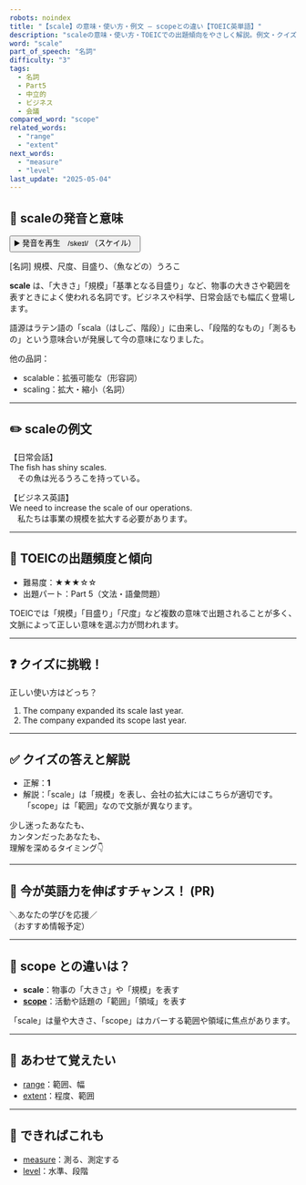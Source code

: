 ```yaml
---
robots: noindex
title: "【scale】の意味・使い方・例文 ― scopeとの違い【TOEIC英単語】"
description: "scaleの意味・使い方・TOEICでの出題傾向をやさしく解説。例文・クイズ付きでscopeとの違いもわかりやすく学べます。"
word: "scale"
part_of_speech: "名詞"
difficulty: "3"
tags:
  - 名詞
  - Part5
  - 中立的
  - ビジネス
  - 会議
compared_word: "scope"
related_words:
  - "range"
  - "extent"
next_words:
  - "measure"
  - "level"
last_update: "2025-05-04"
---
```


## 🔰 scaleの発音と意味

<button class="play-audio" onclick="playTTS('scale')">
  <span class="play-audio-main">
    ▶️ 発音を再生　/skeɪl/
  </span>
  <span class="play-audio-sub">
    （スケイル）
  </span>
</button>

[名詞] 規模、尺度、目盛り、（魚などの）うろこ

**scale** は、「大きさ」「規模」「基準となる目盛り」など、物事の大きさや範囲を表すときによく使われる名詞です。ビジネスや科学、日常会話でも幅広く登場します。

語源はラテン語の「scala（はしご、階段）」に由来し、「段階的なもの」「測るもの」という意味合いが発展して今の意味になりました。

他の品詞：  
- scalable：拡張可能な（形容詞）
- scaling：拡大・縮小（名詞）

---

## ✏️ scaleの例文

【日常会話】  
The fish has shiny scales.  
　その魚は光るうろこを持っている。

【ビジネス英語】  
We need to increase the scale of our operations.  
　私たちは事業の規模を拡大する必要があります。

---

## 🎯 TOEICの出題頻度と傾向

- 難易度：★★★☆☆
- 出題パート：Part 5（文法・語彙問題）

TOEICでは「規模」「目盛り」「尺度」など複数の意味で出題されることが多く、文脈によって正しい意味を選ぶ力が問われます。

---

## ❓ クイズに挑戦！

正しい使い方はどっち？

1. The company expanded its scale last year.  
2. The company expanded its scope last year.

---

## ✅ クイズの答えと解説

- 正解：**1**
- 解説：「scale」は「規模」を表し、会社の拡大にはこちらが適切です。「scope」は「範囲」なので文脈が異なります。

少し迷ったあなたも、  
カンタンだったあなたも、  
理解を深めるタイミング👇️

---

## 🚀 今が英語力を伸ばすチャンス！ (PR)

<div class="info-center">
＼あなたの学びを応援／<br>  
（おすすめ情報予定）
</div>

---

## 🤔  scope との違いは？

- **scale**：物事の「大きさ」や「規模」を表す
- **[scope](/word/scope/)**：活動や話題の「範囲」「領域」を表す

「scale」は量や大きさ、「scope」はカバーする範囲や領域に焦点があります。

---

## 🧩 あわせて覚えたい

- [range](/word/range/)：範囲、幅
- [extent](/word/extent/)：程度、範囲

---

## 📖 できればこれも

- [measure](/word/measure/)：測る、測定する
- [level](/word/level/)：水準、段階

<!-- cvid: aid07_bid37 -->
